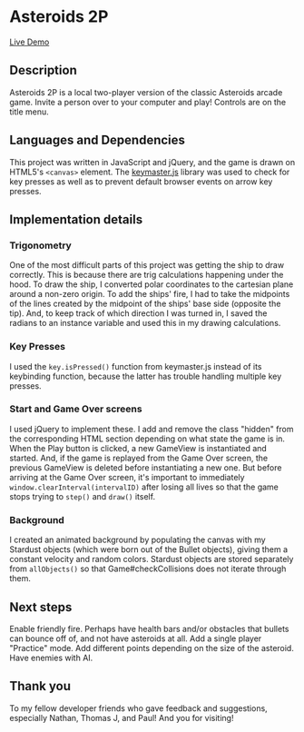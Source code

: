 # Asteroids 2P

[Live Demo](http://quixotically.github.io/Asteroids/)

## Description

Asteroids 2P is a local two-player version of the classic Asteroids arcade game.
Invite a person over to your computer and play! Controls are on the title menu.

## Languages and Dependencies

This project was written in JavaScript and jQuery, and the game is drawn on HTML5's `<canvas>` element. The [keymaster.js](https://github.com/madrobby/keymaster) library was used to check for key presses as well as to prevent default browser events on arrow key presses.

## Implementation details

### Trigonometry

One of the most difficult parts of this project was getting the ship to draw correctly. This is because there are trig calculations happening under the hood. To draw the ship, I converted polar coordinates to the cartesian plane around a non-zero origin. To add the ships' fire, I had to take the midpoints of the lines created by the midpoint of the ships' base side (opposite the tip). And, to keep track of which direction I was turned in, I saved the radians to an instance variable and used this in my drawing calculations.

### Key Presses

I used the `key.isPressed()` function from keymaster.js instead of its keybinding function, because the latter has trouble handling multiple key presses.

### Start and Game Over screens

I used jQuery to implement these. I add and remove the class "hidden" from the corresponding HTML section depending on what state the game is in. When the Play button is clicked, a new GameView is instantiated and started. And, if the game is replayed from the Game Over screen, the previous GameView is deleted before instantiating a new one. But before arriving at the Game Over screen, it's important to immediately `window.clearInterval(intervalID)` after losing all lives so that the game stops trying to `step()` and `draw()` itself.  

### Background

I created an animated background by populating the canvas with my Stardust objects (which were born out of the Bullet objects), giving them a constant velocity and random colors. Stardust objects are stored separately from `allObjects()` so that Game#checkCollisions does not iterate through them.

## Next steps

Enable friendly fire. Perhaps have health bars and/or obstacles that bullets can bounce off of, and not have asteroids at all. Add a single player "Practice" mode. Add different points depending on the size of the asteroid. Have enemies with AI.

## Thank you

To my fellow developer friends who gave feedback and suggestions, especially Nathan, Thomas J, and Paul! And you for visiting!
